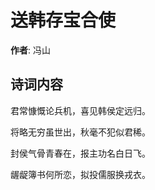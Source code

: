 # 送韩存宝合使

**作者**: 冯山

## 诗词内容

君常慷慨论兵机，喜见韩侯定远归。

将略无穷虽世出，秋毫不犯似君稀。

封侯气骨青春在，报主功名白日飞。

龌龊簿书何所恋，拟投儒服换戎衣。

